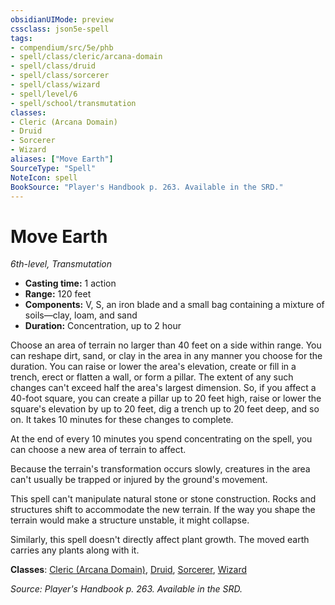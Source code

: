 ```yaml
---
obsidianUIMode: preview
cssclass: json5e-spell
tags:
- compendium/src/5e/phb
- spell/class/cleric/arcana-domain
- spell/class/druid
- spell/class/sorcerer
- spell/class/wizard
- spell/level/6
- spell/school/transmutation
classes:
- Cleric (Arcana Domain)
- Druid
- Sorcerer
- Wizard
aliases: ["Move Earth"]
SourceType: "Spell"
NoteIcon: spell
BookSource: "Player's Handbook p. 263. Available in the SRD."
---
```

# Move Earth
*6th-level, Transmutation*  

- **Casting time:** 1 action
- **Range:** 120 feet
- **Components:** V, S, an iron blade and a small bag containing a mixture of soils—clay, loam, and sand
- **Duration:** Concentration, up to 2 hour

Choose an area of terrain no larger than 40 feet on a side within range. You can reshape dirt, sand, or clay in the area in any manner you choose for the duration. You can raise or lower the area's elevation, create or fill in a trench, erect or flatten a wall, or form a pillar. The extent of any such changes can't exceed half the area's largest dimension. So, if you affect a 40-foot square, you can create a pillar up to 20 feet high, raise or lower the square's elevation by up to 20 feet, dig a trench up to 20 feet deep, and so on. It takes 10 minutes for these changes to complete.

At the end of every 10 minutes you spend concentrating on the spell, you can choose a new area of terrain to affect.

Because the terrain's transformation occurs slowly, creatures in the area can't usually be trapped or injured by the ground's movement.

This spell can't manipulate natural stone or stone construction. Rocks and structures shift to accommodate the new terrain. If the way you shape the terrain would make a structure unstable, it might collapse.

Similarly, this spell doesn't directly affect plant growth. The moved earth carries any plants along with it.

**Classes**: [Cleric (Arcana Domain)](/2-Mechanics/CLI/classes/cleric-arcana-domain-scag.md), [Druid](/2-Mechanics/CLI/classes/druid.md), [Sorcerer](/2-Mechanics/CLI/classes/sorcerer.md), [Wizard](/2-Mechanics/CLI/classes/wizard.md)

*Source: Player's Handbook p. 263. Available in the SRD.*